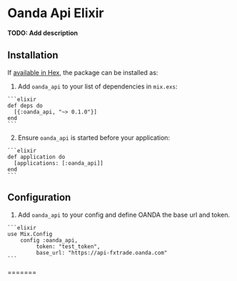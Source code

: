 # Oanda Api Elixir

**TODO: Add description**

## Installation

If [available in Hex](https://hex.pm/docs/publish), the package can be installed as:

  1. Add `oanda_api` to your list of dependencies in `mix.exs`:

    ```elixir
    def deps do
      [{:oanda_api, "~> 0.1.0"}]
    end
    ```

  2. Ensure `oanda_api` is started before your application:

    ```elixir
    def application do
      [applications: [:oanda_api]]
    end
    ```
## Configuration

  1. Add `oanda_api` to your config and define OANDA the base url and token.

    ```elixir
    use Mix.Config
        config :oanda_api,
             token: "test_token",
             base_url: "https://api-fxtrade.oanda.com"
    ```


=======